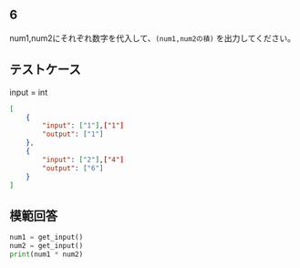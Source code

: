 ## 6

num1,num2にそれぞれ数字を代入して、`(num1,num2の積)` を出力してください。

## テストケース
input = int
```json
[
	{
		"input": ["1"],["1"]
		"output": ["1"]
  	},
	{
		"input": ["2"],["4"]
		"output": ["6"]
	}
]
```

## 模範回答
```python
num1 = get_input()
num2 = get_input()
print(num1 * num2)
```